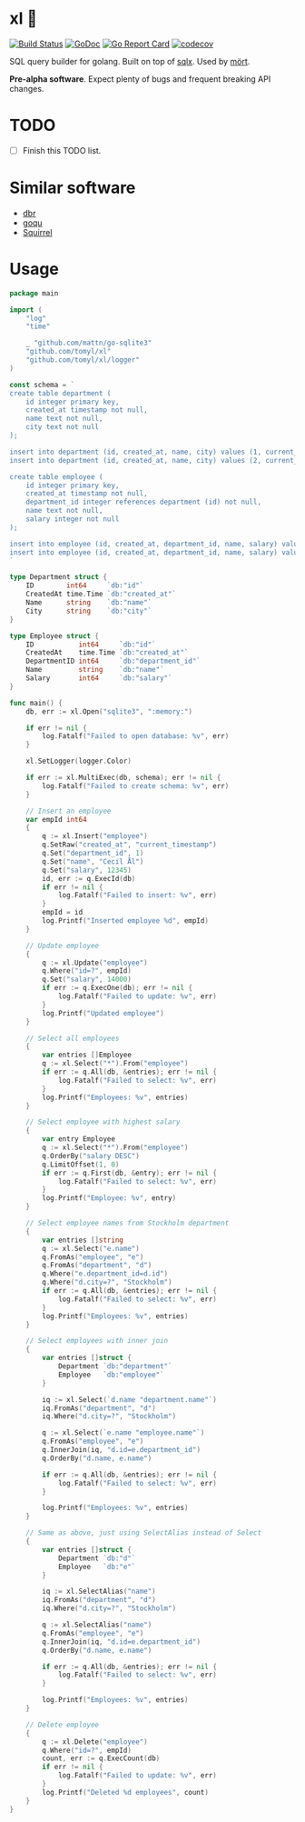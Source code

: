 # xl :pig:

[![Build Status](https://travis-ci.org/tomyl/xl.svg?branch=master)](https://travis-ci.org/tomyl/xl)
[![GoDoc](https://godoc.org/github.com/tomyl/xl?status.png)](http://godoc.org/github.com/tomyl/xl)
[![Go Report Card](https://goreportcard.com/badge/github.com/tomyl/xl)](https://goreportcard.com/report/github.com/tomyl/xl)
[![codecov](https://codecov.io/gh/tomyl/xl/branch/master/graph/badge.svg)](https://codecov.io/gh/tomyl/xl)

SQL query builder for golang. Built on top of [sqlx](https://github.com/jmoiron/sqlx). Used by [mört](https://github.com/tomyl/mort).

**Pre-alpha software**. Expect plenty of bugs and frequent breaking API changes.

# TODO

- [ ] Finish this TODO list.

# Similar software

* [dbr](https://github.com/gocraft/dbr)
* [goqu](https://github.com/doug-martin/goqu)
* [Squirrel](https://github.com/Masterminds/squirrel)

# Usage

```go
package main

import (
	"log"
	"time"

	_ "github.com/mattn/go-sqlite3"
	"github.com/tomyl/xl"
	"github.com/tomyl/xl/logger"
)

const schema = `
create table department (
	id integer primary key, 
	created_at timestamp not null,
	name text not null,
	city text not null
);

insert into department (id, created_at, name, city) values (1, current_timestamp, 'HR', 'Stockholm');
insert into department (id, created_at, name, city) values (2, current_timestamp, 'R&D', 'Hong Kong');

create table employee (
	id integer primary key, 
	created_at timestamp not null,
	department_id integer references department (id) not null,
	name text not null,
	salary integer not null
);

insert into employee (id, created_at, department_id, name, salary) values (1, current_timestamp, 1, 'Alice Örn', 12000);
insert into employee (id, created_at, department_id, name, salary) values (2, current_timestamp, 2, 'Bob Älv', 9000);
`

type Department struct {
	ID        int64     `db:"id"`
	CreatedAt time.Time `db:"created_at"`
	Name      string    `db:"name"`
	City      string    `db:"city"`
}

type Employee struct {
	ID           int64     `db:"id"`
	CreatedAt    time.Time `db:"created_at"`
	DepartmentID int64     `db:"department_id"`
	Name         string    `db:"name"`
	Salary       int64     `db:"salary"`
}

func main() {
	db, err := xl.Open("sqlite3", ":memory:")

	if err != nil {
		log.Fatalf("Failed to open database: %v", err)
	}

	xl.SetLogger(logger.Color)

	if err := xl.MultiExec(db, schema); err != nil {
		log.Fatalf("Failed to create schema: %v", err)
	}

	// Insert an employee
	var empId int64
	{
		q := xl.Insert("employee")
		q.SetRaw("created_at", "current_timestamp")
		q.Set("department_id", 1)
		q.Set("name", "Cecil Ål")
		q.Set("salary", 12345)
		id, err := q.ExecId(db)
		if err != nil {
			log.Fatalf("Failed to insert: %v", err)
		}
		empId = id
		log.Printf("Inserted employee %d", empId)
	}

	// Update employee
	{
		q := xl.Update("employee")
		q.Where("id=?", empId)
		q.Set("salary", 14000)
		if err := q.ExecOne(db); err != nil {
			log.Fatalf("Failed to update: %v", err)
		}
		log.Printf("Updated employee")
	}

	// Select all employees
	{
		var entries []Employee
		q := xl.Select("*").From("employee")
		if err := q.All(db, &entries); err != nil {
			log.Fatalf("Failed to select: %v", err)
		}
		log.Printf("Employees: %v", entries)
	}

	// Select employee with highest salary
	{
		var entry Employee
		q := xl.Select("*").From("employee")
		q.OrderBy("salary DESC")
		q.LimitOffset(1, 0)
		if err := q.First(db, &entry); err != nil {
			log.Fatalf("Failed to select: %v", err)
		}
		log.Printf("Employee: %v", entry)
	}

	// Select employee names from Stockholm department
	{
		var entries []string
		q := xl.Select("e.name")
		q.FromAs("employee", "e")
		q.FromAs("department", "d")
		q.Where("e.department_id=d.id")
		q.Where("d.city=?", "Stockholm")
		if err := q.All(db, &entries); err != nil {
			log.Fatalf("Failed to select: %v", err)
		}
		log.Printf("Employees: %v", entries)
	}

	// Select employees with inner join
	{
		var entries []struct {
			Department `db:"department"`
			Employee   `db:"employee"`
		}

		iq := xl.Select(`d.name "department.name"`)
		iq.FromAs("department", "d")
		iq.Where("d.city=?", "Stockholm")

		q := xl.Select(`e.name "employee.name"`)
		q.FromAs("employee", "e")
		q.InnerJoin(iq, "d.id=e.department_id")
		q.OrderBy("d.name, e.name")

		if err := q.All(db, &entries); err != nil {
			log.Fatalf("Failed to select: %v", err)
		}

		log.Printf("Employees: %v", entries)
	}

	// Same as above, just using SelectAlias instead of Select
	{
		var entries []struct {
			Department `db:"d"`
			Employee   `db:"e"`
		}

		iq := xl.SelectAlias("name")
		iq.FromAs("department", "d")
		iq.Where("d.city=?", "Stockholm")

		q := xl.SelectAlias("name")
		q.FromAs("employee", "e")
		q.InnerJoin(iq, "d.id=e.department_id")
		q.OrderBy("d.name, e.name")

		if err := q.All(db, &entries); err != nil {
			log.Fatalf("Failed to select: %v", err)
		}

		log.Printf("Employees: %v", entries)
	}

	// Delete employee
	{
		q := xl.Delete("employee")
		q.Where("id=?", empId)
		count, err := q.ExecCount(db)
		if err != nil {
			log.Fatalf("Failed to update: %v", err)
		}
		log.Printf("Deleted %d employees", count)
	}
}
```
